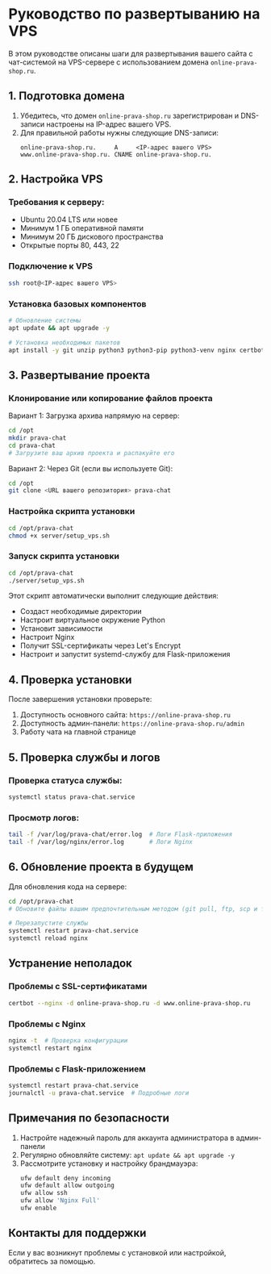 # Руководство по развертыванию на VPS

В этом руководстве описаны шаги для развертывания вашего сайта с чат-системой на VPS-сервере с использованием домена `online-prava-shop.ru`.

## 1. Подготовка домена

1. Убедитесь, что домен `online-prava-shop.ru` зарегистрирован и DNS-записи настроены на IP-адрес вашего VPS.
2. Для правильной работы нужны следующие DNS-записи:
   ```
   online-prava-shop.ru.     A     <IP-адрес вашего VPS>
   www.online-prava-shop.ru. CNAME online-prava-shop.ru.
   ```

## 2. Настройка VPS

### Требования к серверу:
- Ubuntu 20.04 LTS или новее
- Минимум 1 ГБ оперативной памяти
- Минимум 20 ГБ дискового пространства
- Открытые порты 80, 443, 22

### Подключение к VPS

```bash
ssh root@<IP-адрес вашего VPS>
```

### Установка базовых компонентов

```bash
# Обновление системы
apt update && apt upgrade -y

# Установка необходимых пакетов
apt install -y git unzip python3 python3-pip python3-venv nginx certbot python3-certbot-nginx ufw
```

## 3. Развертывание проекта

### Клонирование или копирование файлов проекта

Вариант 1: Загрузка архива напрямую на сервер:
```bash
cd /opt
mkdir prava-chat
cd prava-chat
# Загрузите ваш архив проекта и распакуйте его
```

Вариант 2: Через Git (если вы используете Git):
```bash
cd /opt
git clone <URL вашего репозитория> prava-chat
```

### Настройка скрипта установки

```bash
cd /opt/prava-chat
chmod +x server/setup_vps.sh
```

### Запуск скрипта установки

```bash
cd /opt/prava-chat
./server/setup_vps.sh
```

Этот скрипт автоматически выполнит следующие действия:
- Создаст необходимые директории
- Настроит виртуальное окружение Python
- Установит зависимости
- Настроит Nginx
- Получит SSL-сертификаты через Let's Encrypt
- Настроит и запустит systemd-службу для Flask-приложения

## 4. Проверка установки

После завершения установки проверьте:

1. Доступность основного сайта: `https://online-prava-shop.ru`
2. Доступность админ-панели: `https://online-prava-shop.ru/admin`
3. Работу чата на главной странице

## 5. Проверка службы и логов

### Проверка статуса службы:
```bash
systemctl status prava-chat.service
```

### Просмотр логов:
```bash
tail -f /var/log/prava-chat/error.log  # Логи Flask-приложения
tail -f /var/log/nginx/error.log       # Логи Nginx
```

## 6. Обновление проекта в будущем

Для обновления кода на сервере:

```bash
cd /opt/prava-chat
# Обновите файлы вашим предпочтительным методом (git pull, ftp, scp и т.д.)

# Перезапустите службы
systemctl restart prava-chat.service
systemctl reload nginx
```

## Устранение неполадок

### Проблемы с SSL-сертификатами
```bash
certbot --nginx -d online-prava-shop.ru -d www.online-prava-shop.ru
```

### Проблемы с Nginx
```bash
nginx -t  # Проверка конфигурации
systemctl restart nginx
```

### Проблемы с Flask-приложением
```bash
systemctl restart prava-chat.service
journalctl -u prava-chat.service  # Подробные логи
```

## Примечания по безопасности

1. Настройте надежный пароль для аккаунта администратора в админ-панели
2. Регулярно обновляйте систему: `apt update && apt upgrade -y`
3. Рассмотрите установку и настройку брандмауэра:
   ```bash
   ufw default deny incoming
   ufw default allow outgoing
   ufw allow ssh
   ufw allow 'Nginx Full'
   ufw enable
   ```

## Контакты для поддержки

Если у вас возникнут проблемы с установкой или настройкой, обратитесь за помощью. 